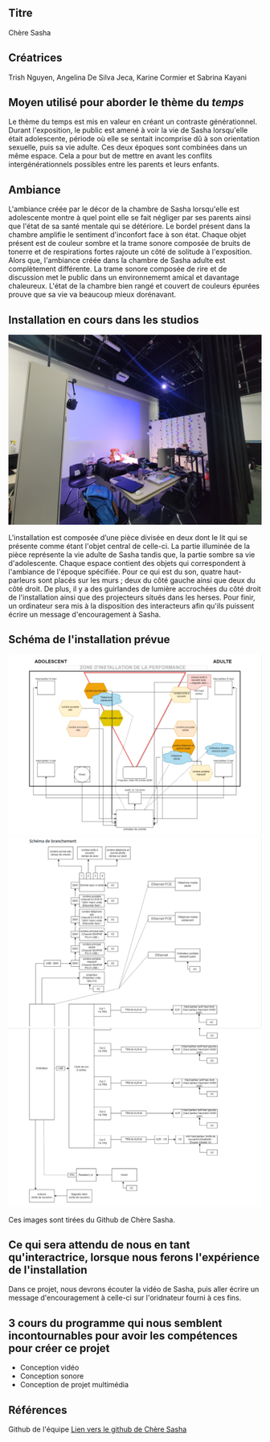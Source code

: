 ## Titre 

Chère Sasha

## Créatrices

Trish Nguyen, Angelina De Silva Jeca, Karine Cormier et Sabrina Kayani

## Moyen utilisé pour aborder le thème du *temps* 

Le thème du temps est mis en valeur en créant un contraste générationnel. Durant l'exposition, le public est amené à voir la vie de Sasha lorsqu'elle était adolescente, période où elle se sentait incomprise dû à son orientation sexuelle, puis sa vie adulte. Ces deux époques sont combinées dans un même espace. Cela a pour but de mettre en avant les conflits intergénérationnels possibles entre les parents et leurs enfants.

## Ambiance

L'ambiance créée par le décor de la chambre de Sasha lorsqu'elle est adolescente montre à quel point elle se fait négliger par ses parents ainsi que l'état de sa santé mentale qui se détériore. Le bordel présent dans la chambre amplifie le sentiment d'inconfort face à son état. Chaque objet présent est de couleur sombre et la trame sonore composée de bruits de tonerre et de respirations fortes rajoute un côté de solitude à l'exposition. Alors que, l'ambiance créée dans la chambre de Sasha adulte est complètement différente. La trame sonore composée de rire et de discussion met le public dans un environnememt amical et davantage chaleureux. L'état de la chambre bien rangé et couvert de couleurs épurées prouve que sa vie va beaucoup mieux dorénavant. 

## Installation en cours dans les studios 

![image de l'installation en cours de Chère Sasha](medias/photographies/photo_installation_projet_1.jpg)

L'installation est composée d’une pièce divisée en deux dont le lit qui se présente comme étant l'objet central de celle-ci. La partie illuminée de la pièce représente la vie adulte de Sasha tandis que, la partie sombre sa vie d'adolescente. Chaque espace contient des objets qui correspondent à l'ambiance de l'époque spécifiée. Pour ce qui est du son, quatre haut-parleurs sont placés sur les murs ; deux du côté gauche ainsi que deux du côté droit. De plus, il y a des guirlandes de lumière accrochées du côté droit de l'installation ainsi que des projecteurs situés dans les herses. Pour finir, un ordinateur sera mis à la disposition des interacteurs afin qu'ils puissent écrire un message d'encouragement à Sasha.

## Schéma de l'installation prévue 

![image du schéma de Chère Sasha](medias/schemas/schema_chere_sasha1.png)
![image du schéma de branchement de Chère Sasha](medias/schemas/schema_chere_sasha2.png)
![image du schéma de branchement de Chère Sasha](medias/schemas/schema_chere_sasha3.png)

Ces images sont tirées du Github de Chère Sasha. 

## Ce qui sera attendu de nous en tant qu'interactrice, lorsque nous ferons l'expérience de l'installation

Dans ce projet, nous devrons écouter la vidéo de Sasha, puis aller écrire un message d'encouragement à celle-ci sur l'oridnateur fourni à ces fins.

## 3 cours du programme qui nous semblent incontournables pour avoir les compétences pour créer ce projet 

 - Conception vidéo
 - Conception sonore
 - Conception de projet multimédia

## Références

Github de l'équipe 
[Lien vers le github de Chère Sasha](https://github.com/task-tim/Chere-Sasha)
